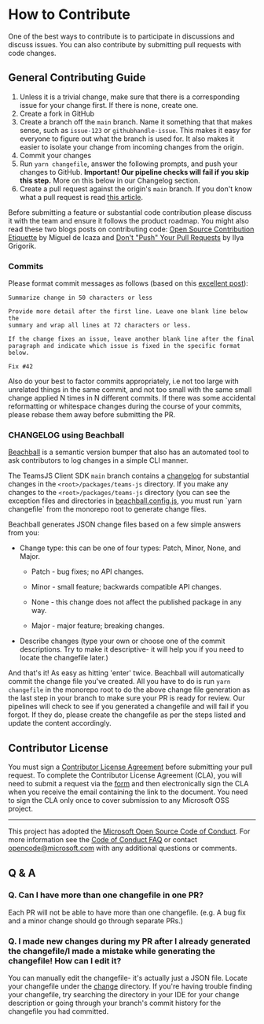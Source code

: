 # How to Contribute

One of the best ways to contribute is to participate in discussions and discuss issues. You can also contribute by submitting pull requests with code changes.

## General Contributing Guide

1. Unless it is a trivial change, make sure that there is a corresponding issue for your change first. If there is none, create one.
2. Create a fork in GitHub
3. Create a branch off the `main` branch. Name it something that that makes sense, such as `issue-123` or `githubhandle-issue`. This makes it easy for everyone to figure out what the branch is used for. It also makes it easier to isolate your change from incoming changes from the origin.
4. Commit your changes
5. Run `yarn changefile`, answer the following prompts, and push your changes to GitHub. **Important! Our pipeline checks will fail if you skip this step.** More on this below in our Changelog section.
6. Create a pull request against the origin's `main` branch. If you don't know what a pull request is read [this article](https://help.github.com/articles/using-pull-requests).

Before submitting a feature or substantial code contribution please discuss it with the team and ensure it follows the product roadmap. You might also read these two blogs posts on contributing code: [Open Source Contribution Etiquette](http://tirania.org/blog/archive/2010/Dec-31.html) by Miguel de Icaza and [Don't "Push" Your Pull Requests](http://www.igvita.com/2011/12/19/dont-push-your-pull-requests/) by Ilya Grigorik.

### Commits

Please format commit messages as follows (based on this [excellent post](http://tbaggery.com/2008/04/19/a-note-about-git-commit-messages.html)):

```
Summarize change in 50 characters or less

Provide more detail after the first line. Leave one blank line below the
summary and wrap all lines at 72 characters or less.

If the change fixes an issue, leave another blank line after the final
paragraph and indicate which issue is fixed in the specific format
below.

Fix #42
```

Also do your best to factor commits appropriately, i.e not too large with unrelated
things in the same commit, and not too small with the same small change applied N
times in N different commits. If there was some accidental reformatting or whitespace
changes during the course of your commits, please rebase them away before submitting
the PR.

### CHANGELOG using Beachball

[Beachball](https://microsoft.github.io/beachball/) is a semantic version bumper that also has an automated tool to ask contributors to log changes in a simple CLI manner.

The TeamsJS Client SDK `main` branch contains a [changelog](./packages/teams-js/CHANGELOG.md) for substantial changes in the `<root>/packages/teams-js` directory. If you make any changes to the `<root>/packages/teams-js` directory (you can see the exception files and directories in [beachball.config.js](./beachball.config.js`), you must run `yarn changefile` from the monorepo root to generate change files.

Beachball generates JSON change files based on a few simple answers from you:

- Change type: this can be one of four types: Patch, Minor, None, and Major.

  - Patch - bug fixes; no API changes.

  - Minor - small feature; backwards compatible API changes.

  - None - this change does not affect the published package in any way.

  - Major - major feature; breaking changes.

- Describe changes (type your own or choose one of the commit descriptions. Try to make it descriptive- it will help you if you need to locate the changefile later.)

And that's it! As easy as hitting 'enter' twice. Beachball will automatically commit the change file you've created. All you have to do is run `yarn changefile` in the monorepo root to do the above change file generation as the last step in your branch to make sure your PR is ready for review. Our pipelines will check to see if you generated a changefile and will fail if you forgot. If they do, please create the changefile as per the steps listed and update the content accordingly.

## Contributor License

You must sign a [Contributor License Agreement](https://cla.microsoft.com/) before submitting your pull request. To complete the Contributor License Agreement (CLA), you will need to submit a request via the [form](https://cla.microsoft.com/) and then electronically sign the CLA when you receive the email containing the link to the document. You need to sign the CLA only once to cover submission to any Microsoft OSS project.

---

This project has adopted the [Microsoft Open Source Code of Conduct](https://opensource.microsoft.com/codeofconduct/). For more information see the [Code of Conduct FAQ](https://opensource.microsoft.com/codeofconduct/faq/) or contact [opencode@microsoft.com](mailto:opencode@microsoft.com) with any additional questions or comments.

## Q & A

### Q. Can I have more than one changefile in one PR?

Each PR will not be able to have more than one changefile. (e.g. A bug fix and a minor change should go through separate PRs.)

### Q. I made new changes during my PR after I already generated the changefile/I made a mistake while generating the changefile! How can I edit it?

You can manually edit the changefile- it's actually just a JSON file. Locate your changefile under the [change](./change) directory. If you're having trouble finding your changefile, try searching the directory in your IDE for your change description or going through your branch's commit history for the changefile you had committed.
